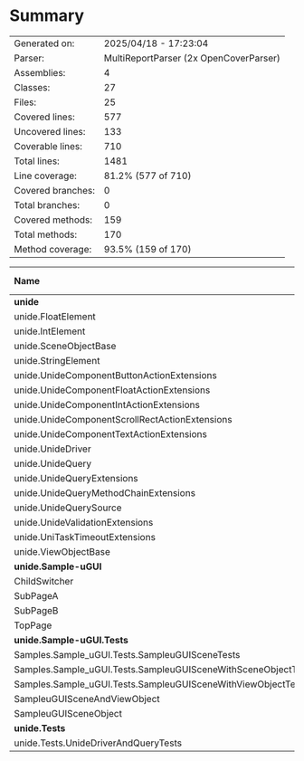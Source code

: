 ﻿# Summary
|||
|:---|:---|
| Generated on: | 2025/04/18 - 17:23:04 |
| Parser: | MultiReportParser (2x OpenCoverParser) |
| Assemblies: | 4 |
| Classes: | 27 |
| Files: | 25 |
| Covered lines: | 577 |
| Uncovered lines: | 133 |
| Coverable lines: | 710 |
| Total lines: | 1481 |
| Line coverage: | 81.2% (577 of 710) |
| Covered branches: | 0 |
| Total branches: | 0 |
| Covered methods: | 159 |
| Total methods: | 170 |
| Method coverage: | 93.5% (159 of 170) |

|**Name**|**Covered**|**Uncovered**|**Coverable**|**Total**|**Line coverage**|**Covered**|**Total**|**Branch coverage**|**Covered**|**Total**|**Method coverage**|
|:---|---:|---:|---:|---:|---:|---:|---:|---:|---:|---:|---:|
|**unide**|**282**|**123**|**405**|**852**|**69.6%**|**0**|**0**|****|**61**|**72**|**84.7%**|
|unide.FloatElement|12|0|12|28|100%|0|0||4|4|100%|
|unide.IntElement|0|32|32|78|0%|0|0||0|4|0%|
|unide.SceneObjectBase|11|0|11|25|100%|0|0||5|5|100%|
|unide.StringElement|29|15|44|100|65.9%|0|0||4|4|100%|
|unide.UnideComponentButtonActionExtensions|22|2|24|51|91.6%|0|0||2|2|100%|
|unide.UnideComponentFloatActionExtensions|14|0|14|28|100%|0|0||2|2|100%|
|unide.UnideComponentIntActionExtensions|0|14|14|28|0%|0|0||0|2|0%|
|unide.UnideComponentScrollRectActionExtensions|7|32|39|81|17.9%|0|0||1|3|33.3%|
|unide.UnideComponentTextActionExtensions|14|0|14|28|100%|0|0||2|2|100%|
|unide.UnideDriver|55|16|71|116|77.4%|0|0||8|10|80%|
|unide.UnideQuery|11|0|11|21|100%|0|0||9|9|100%|
|unide.UnideQueryExtensions|47|10|57|118|82.4%|0|0||3|3|100%|
|unide.UnideQueryMethodChainExtensions|10|0|10|21|100%|0|0||2|2|100%|
|unide.UnideQuerySource|20|0|20|43|100%|0|0||14|14|100%|
|unide.UnideValidationExtensions|19|1|20|52|95%|0|0||2|2|100%|
|unide.UniTaskTimeoutExtensions|6|0|6|17|100%|0|0||1|1|100%|
|unide.ViewObjectBase|5|1|6|17|83.3%|0|0||2|3|66.6%|
|**unide.Sample-uGUI**|**36**|**9**|**45**|**105**|**80%**|**0**|**0**|****|**12**|**12**|**100%**|
|ChildSwitcher|14|0|14|27|100%|0|0||2|2|100%|
|SubPageA|4|3|7|20|57.1%|0|0||2|2|100%|
|SubPageB|4|3|7|20|57.1%|0|0||2|2|100%|
|TopPage|14|3|17|38|82.3%|0|0||6|6|100%|
|**unide.Sample-uGUI.Tests**|**142**|**0**|**142**|**546**|**100%**|**0**|**0**|****|**43**|**43**|**100%**|
|Samples.Sample_uGUI.Tests.SampleuGUISceneTests|39|0|39|92|100%|0|0||7|7|100%|
|Samples.Sample_uGUI.Tests.SampleuGUISceneWithSceneObjectTests|35|0|35|101|100%|0|0||6|6|100%|
|Samples.Sample_uGUI.Tests.SampleuGUISceneWithViewObjectTests|35|0|35|126|100%|0|0||6|6|100%|
|SampleuGUISceneAndViewObject|23|0|23|126|100%|0|0||15|15|100%|
|SampleuGUISceneObject|10|0|10|101|100%|0|0||9|9|100%|
|**unide.Tests**|**117**|**1**|**118**|**205**|**99.1%**|**0**|**0**|****|**43**|**43**|**100%**|
|unide.Tests.UnideDriverAndQueryTests|117|1|118|205|99.1%|0|0||43|43|100%|
